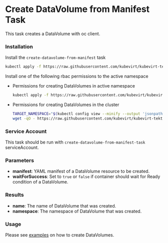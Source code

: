 # Create DataVolume from Manifest Task

This task creates a DataVolume with oc client.

### Installation

Install the `create-datavolume-from-manifest` task

```bash
kubectl apply -f https://raw.githubusercontent.com/kubevirt/kubevirt-tekton-tasks/main/tasks/create-datavolume-from-manifest/manifests/create-datavolume-from-manifest.yaml
```

Install one of the following rbac permissions to the active namespace
- Permissions for creating DataVolumes in active namespace
  ```bash
  kubectl apply -f https://raw.githubusercontent.com/kubevirt/kubevirt-tekton-tasks/main/tasks/create-datavolume-from-manifest/manifests/create-datavolume-from-manifest-namespace-rbac.yaml
  ```
- Permissions for creating DataVolumes in the cluster
  ```bash
  TARGET_NAMESPACE="$(kubectl config view --minify --output 'jsonpath={..namespace}')"
  wget -qO - https://raw.githubusercontent.com/kubevirt/kubevirt-tekton-tasks/main/tasks/create-datavolume-from-manifest/manifests/create-datavolume-from-manifest-cluster-rbac.yaml | sed "s/TARGET_NAMESPACE/$TARGET_NAMESPACE/" | kubectl apply -f -
  ```

### Service Account

This task should be run with `create-datavolume-from-manifest-task` serviceAccount.

### Parameters

- **manifest**: YAML manifest of a DataVolume resource to be created.
- **waitForSuccess**: Set to `true` or `false` if container should wait for Ready condition of a DataVolume.
  
### Results

- **name**: The name of DataVolume that was created.
- **namespace**: The namespace of DataVolume that was created.

### Usage

Please see [examples](examples) on how to create DataVolumes.
